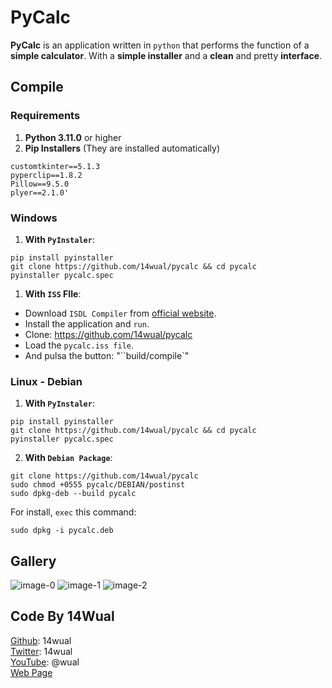 # PyCalc

**PyCalc** is an application written in `python` that performs the function of a **simple calculator**. With a **simple installer** and a **clean** and pretty **interface**.

## Compile

### Requirements

1. **Python 3.11.0** or higher
2. **Pip Installers** (They are installed automatically)

```
customtkinter==5.1.3
pyperclip==1.8.2
Pillow==9.5.0
plyer==2.1.0'
```

### Windows

1. **With `PyInstaler`**:

```
pip install pyinstaller
git clone https://github.com/14wual/pycalc && cd pycalc
pyinstaller pycalc.spec
```

1. **With `ISS` FIle**:

- Download `ISDL Compiler` from [official website](https://jrsoftware.org/isdl.php).
- Install the application and `run`.
- Clone: https://github.com/14wual/pycalc
- Load the `pycalc.iss file`.
- And pulsa the button: "``build/compile`"

### Linux - Debian

1. **With `PyInstaler`**:

```
pip install pyinstaller
git clone https://github.com/14wual/pycalc && cd pycalc
pyinstaller pycalc.spec
```

2. **With `Debian Package`**:

```
git clone https://github.com/14wual/pycalc
sudo chmod +0555 pycalc/DEBIAN/postinst
sudo dpkg-deb --build pycalc
```

For install, `exec` this command:

```
sudo dpkg -i pycalc.deb
```

## Gallery

![image-0](https://github.com/14wual/pycalc/assets/105047274/cea0cfc8-2b27-489d-9c5e-21c682c6a128)
![image-1](https://github.com/14wual/pycalc/assets/105047274/59712532-2fc6-4219-ab21-b33abe8e7fa2)
![image-2](https://github.com/14wual/pycalc/assets/105047274/4584f844-bd59-4dc0-90af-6273aa50055a)


## Code By 14Wual

[Github](https://github.com/14wual): 14wual <br>
[Twitter](https://twitter.com/14wual): 14wual <br>
[YouTube](https://youtube.com/@wual): @wual <br>
[Web Page](https://14wual.github.com) <br>
